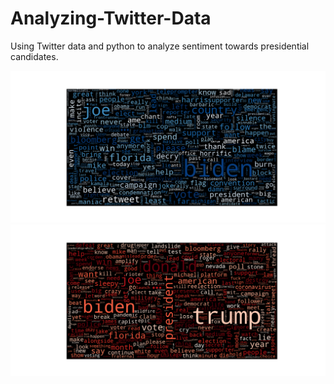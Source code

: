 # Analyzing-Twitter-Data
Using Twitter data and python to analyze sentiment towards presidential candidates.

![Biden Word Cloud](bidenWordcloud.png)
![Trump Word Cloud](trumpWordcloud.png)
